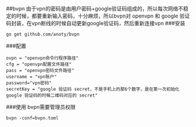 ##bvpn
由于vpn的密码是由用户密码+google验证码组成的，所以每次网络不稳定的时候，都要重新输入密码，十分麻烦，所以bvpn对 openvpn 和 google 验证码封装，在vpn断线的时候自动更新google验证码，然后重新连接vpn
###安装
```
go get github.com/anoty/bvpn
```
###配置
```
ovpn = "openvpn命令行程序路径"
cfg = "openvpn配置文件路径"
pass = "openvpn密码文件路径"
username = "vpn账户"
password="vpn密码"
secretKey = "google 验证码 secret，不是手机上的那6个数字，是在第一次初始化 google 验证码的时候二维码对应的 secret"
```
###使用
bvpn需要管理员权限
```
bvpn -conf=bvpn.toml
```
